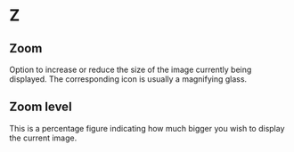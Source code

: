 # Z

## Zoom

Option to increase or reduce the size of the image currently being displayed. The corresponding icon is usually a magnifying glass.

## Zoom level

This is a percentage figure indicating how much bigger you wish to display the current image.

